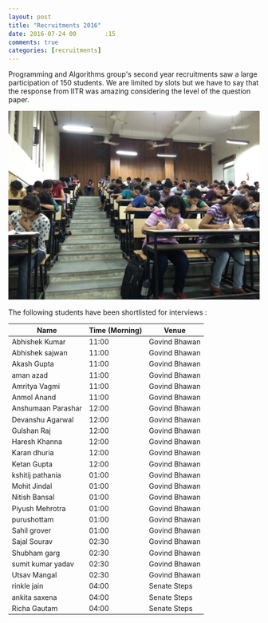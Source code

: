 ```yaml
---
layout: post
title: "Recruitments 2016"
date: 2016-07-24 00        :15
comments: true
categories: [recruitments]
---
```

Programming and Algorithms group's second year recruitments saw a large participation of 150 students. We are limited by slots but we have to say that the response from IITR was amazing considering the level of the question paper.

<img src = "./images/posts/Interview/test.jpg">

The following students have been shortlisted for interviews : 

| Name                 | Time (Morning)| Venue        |
| -------------------- | ------------  | -----------  |	
| Abhishek Kumar	   | 11:00         | Govind Bhawan| 
| Abhishek sajwan	   | 11:00         | Govind Bhawan| 
| Akash Gupta	       | 11:00         | Govind Bhawan| 
| aman azad            | 11:00         | Govind Bhawan| 
| Amritya Vagmi 	   | 11:00         | Govind Bhawan| 
| Anmol Anand	       | 11:00         | Govind Bhawan| 
| Anshumaan Parashar   | 12:00         | Govind Bhawan| 
| Devanshu Agarwal	   | 12:00         | Govind Bhawan| 
| Gulshan Raj	       | 12:00         | Govind Bhawan| 
| Haresh Khanna	       | 12:00         | Govind Bhawan| 
| Karan dhuria	       | 12:00         | Govind Bhawan| 
| Ketan Gupta	       | 12:00         | Govind Bhawan| 
| kshitij pathania     | 01:00         | Govind Bhawan| 
| Mohit Jindal	       | 01:00         | Govind Bhawan| 
| Nitish Bansal	       | 01:00         | Govind Bhawan| 
| Piyush Mehrotra	   | 01:00         | Govind Bhawan| 
| purushottam	       | 01:00         | Govind Bhawan| 
| Sahil grover	       | 01:00         | Govind Bhawan| 
| Sajal Sourav	       | 02:30	       | Govind Bhawan| 
| Shubham garg	       | 02:30	       | Govind Bhawan| 
| sumit kumar yadav	   | 02:30	       | Govind Bhawan| 
| Utsav Mangal	       | 02:30	       | Govind Bhawan| 
| rinkle jain          | 04:00         | Senate Steps | 
| ankita saxena	       | 04:00         | Senate Steps | 
| Richa Gautam	       | 04:00         | Senate Steps | 
